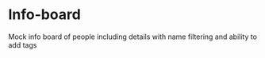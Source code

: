 # Info-board
Mock info board of people including details with name filtering and  ability to  add tags
